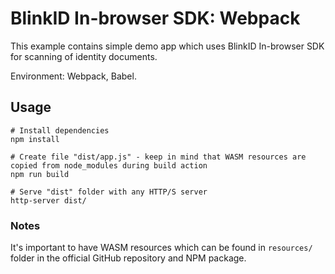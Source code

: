# BlinkID In-browser SDK: Webpack

This example contains simple demo app which uses BlinkID In-browser SDK for scanning of identity documents.

Environment: Webpack, Babel.

## Usage

```
# Install dependencies
npm install

# Create file "dist/app.js" - keep in mind that WASM resources are copied from node_modules during build action
npm run build

# Serve "dist" folder with any HTTP/S server
http-server dist/
```

### Notes

It's important to have WASM resources which can be found in `resources/` folder in the official GitHub repository and NPM package.
